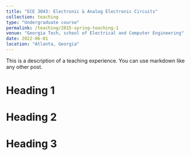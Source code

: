 ```yaml
---
title: "ECE 3043: Electronic & Analog Electronic Circuits"
collection: teaching
type: "Undergraduate course"
permalink: /teaching/2015-spring-teaching-1
venue: "Georgia Tech, school of Electrical and Computer Engineering"
date: 2022-06-01
location: "Atlanta, Georgia"
---
```


This is a description of a teaching experience. You can use markdown like any other post.

Heading 1
======

Heading 2
======

Heading 3
======
